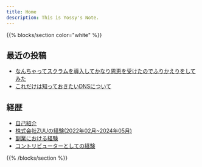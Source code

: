 ```yaml
---
title: Home
description: This is Yossy's Note.
---
```


{{% blocks/section color="white" %}}

## 最近の投稿

- [なんちゃってスクラムを導入してかなり恩恵を受けたのでふりかえりをしてみた](/blog/wannabe-scrum)
- [これだけは知っておきたいDNSについて](/blog/dns-basic-knowledge)

## 経歴

- [自己紹介](/profile/introduction)
- [株式会社ZUUの経験(2022年02月~2024年05月)](/profile/zuu-career)
- [副業における経験](/profile/side-job)
- [コントリビューターとしての経験](/profile/contributer)


{{% /blocks/section %}}
